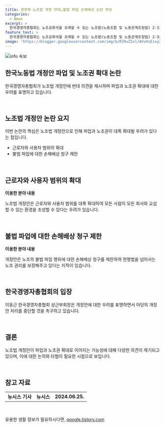 ```yaml
---
title: 경영계 노조법 개정 반대…불법 파업 손해배상 논란 부상
categories:
  - News
excerpt: >
  한국경영자총협회는 노조공화국을 초래할 수 있는 노조법(노동조합 및 노동관계조정법) 2·3조 개정안에 반대하며, 야당의 법안 처리 강행을 중단할 것을 촉구했다. 이 개정안은 근로자와 사용자 범위를 대폭 확대하여 노조의 권한을 확대하고, 불법 파업에 대한 손해배상 청구를 제한하는 내용을 담고 있어 재계의 우려를 샀다. 특히, 현대차와의 협력업체에 대한 교섭 가능 사용자 범위가 넓어질 가능성도 제기되었다.
feature_text: >
  한국경영자총협회는 노조공화국을 초래할 수 있는 노조법(노동조합 및 노동관계조정법) 2·3조 개정안에 반대하며, 야당의 법안 처리 강행을 중단할 것을 촉구했다. 이 개정안은 근로자와 사용자 범위를 대폭 확대하여 노조의 권한을 확대하고, 불법 파업에 대한 손해배상 청구를 제한하는 내용을 담고 있어 재계의 우려를 샀다. 특히, 현대차와의 협력업체에 대한 교섭 가능 사용자 범위가 넓어질 가능성도 제기되었다.
image: 'https://blogger.googleusercontent.com/img/b/R29vZ2xl/AVvXsEixyZcFfHzMRdzZMjFBmAUKJYCLCGyLL1o632UiGVXcaFdKo_bkvkuCioo0uUKlGfBVcT3P84aROyZIXSBEx3Aw5nCQ3pTgDom1WDC4m8eifvWiAmWEEVb4x6G_l8C0QH225ldMjyaFvpxGEBGNO37VmDTDMHGhJPq73UglMfDca1-0aw/s1600/blogspot.png'
---
```


<p><img src="https://blogger.googleusercontent.com/img/b/R29vZ2xl/AVvXsEixyZcFfHzMRdzZMjFBmAUKJYCLCGyLL1o632UiGVXcaFdKo_bkvkuCioo0uUKlGfBVcT3P84aROyZIXSBEx3Aw5nCQ3pTgDom1WDC4m8eifvWiAmWEEVb4x6G_l8C0QH225ldMjyaFvpxGEBGNO37VmDTDMHGhJPq73UglMfDca1-0aw/s1600/blogspot.png" alt="info 속보" /></p>

<h2 data-ke-size="size26">한국노동법 개정안 파업 및 노조권 확대 논란</h2>

<p data-ke-size="size16">한국경영자총협회가 노조법 개정안에 반대 의견을 제시하며 파업과 노조권 확대에 대한 우려를 표명하고 있습니다.</p>

<p data-ke-size="size16">&nbsp;</p>

<h2 data-ke-size="size24">노조법 개정안 논란 요지</h2>

<p data-ke-size="size16">이번 논란의 핵심은 노조법 개정안으로 인해 파업과 노조권이 대폭 확대될 우려가 있다는 점입니다.</p>

<ul>
    <li>근로자와 사용자 범위의 확대</li>
    <li>불법 파업에 대한 손해배상 청구 제한</li>
</ul>

<p data-ke-size="size16">&nbsp;</p>

<h2 data-ke-size="size24">근로자와 사용자 범위의 확대</h2>

<p data-ke-size="size16"><b>이용한 분야 내용</b></p>

<p data-ke-size="size16">노조법 개정안은 근로자와 사용자 범위를 대폭 확대하여 모든 사람이 모든 회사와 교섭할 수 있는 환경을 조성할 수 있다는 우려가 있습니다.</p>

<p data-ke-size="size16">&nbsp;</p>

<h2 data-ke-size="size24">불법 파업에 대한 손해배상 청구 제한</h2>

<p data-ke-size="size16"><b>이용한 분야 내용</b></p>

<p data-ke-size="size16">개정안은 노조의 불법 파업 행위에 대한 손해배상 청구를 제한하여 현행법을 넘어서는 노조 권리를 보장해주고 있다는 지적이 있습니다.</p>

<p data-ke-size="size16">&nbsp;</p>

<h2 data-ke-size="size24">한국경영자총협회의 입장</h2>

<p data-ke-size="size16">이동근 한국경영자총협회 상근부회장은 개정안에 대한 우려를 표명하면서 야당의 개정안 처리를 중단할 것을 촉구하고 있습니다.</p>

<p data-ke-size="size16">&nbsp;</p>

<h2 data-ke-size="size24">결론</h2>

<p data-ke-size="size16">노조법 개정안이 파업과 노조권 확대로 이어지는 가능성에 대해 다양한 의견이 제기되고 있으며, 이에 대한 논의와 타협이 필요한 시점으로 보입니다.</p>

<p data-ke-size="size16">&nbsp;</p>

<h2 data-ke-size="size24">참고 자료</h2>

<table>
    <tbody>
        <tr>
            <td style="text-align: center; height: 17px;"><b>뉴시스 기사</b></td>
            <td style="text-align: center; height: 17px;"><b>뉴시스</b></td>
            <td style="text-align: center; height: 17px;"><b>2024.06.25.</b></td>
        </tr>
    </tbody>
</table>

<p data-ke-size="size16">&nbsp;</p>
유용한 생활 정보가 필요하시다면, <a href="https://qoogle.tistory.com" rel="dofollow">qoogle.tistory.com</a>


